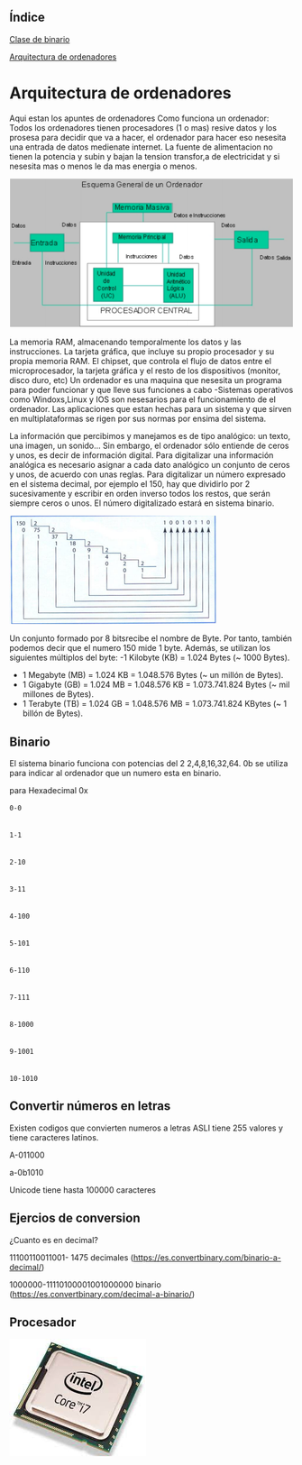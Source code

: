 ## Índice

[Clase de binario](https://github.com/St1v3n3223/1er-Trimestre/blob/main/Arquitectura%20de%20ordenadores.Md#binario)


[Arquitectura de ordenadores](https://github.com/St1v3n3223/1er-Trimestre/blob/main/Arquitectura%20de%20ordenadores.Md)


# Arquitectura de ordenadores
Aqui estan los apuntes de ordenadores
Como funciona un ordenador: Todos los ordenadores tienen procesadores (1 o mas) resive datos y los prosesa para decidir que va a hacer, el ordenador para hacer eso nesesita una entrada de datos medienate internet. La fuente de alimentacion no tienen la potencia y subin y bajan la tension  transfor,a de electricidat y si nesesita mas o menos le da mas energia o menos.

![](https://github.com/St1v3n3223/1er-Trimestre/blob/main/Captura%20de%20pantalla%20de%202021-09-15%2014-02-47.png?raw=true)





La memoria RAM, almacenando temporalmente los datos y las instrucciones.
La tarjeta gráfica, que incluye su propio procesador y su propia memoria RAM. El chipset, que controla el flujo de datos entre el microprocesador, la tarjeta gráfica y el resto de los dispositivos (monitor, disco duro, etc)
Un ordenador es una maquina que nesesita un programa para poder funcionar y que lleve sus funciones a cabo
-Sistemas operativos como Windoxs,Linux y IOS son nesesarios para el funcionamiento de el ordenador.
Las aplicaciones que estan hechas para un sistema y que sirven en multiplataformas se rigen por sus normas por ensima del sistema.


La información que percibimos y manejamos es de tipo analógico: un texto, una imagen, un
sonido… Sin embargo, el ordenador sólo entiende de ceros y unos, es decir de información digital.
Para digitalizar una información analógica es necesario asignar a cada dato analógico un conjunto
de ceros y unos, de acuerdo con unas reglas.
Para digitalizar un número expresado en el sistema decimal, por ejemplo el 150, hay que dividirlo
por 2 sucesivamente y escribir en orden inverso todos los restos, que serán siempre ceros o unos.
El número digitalizado estará en sistema binario.


![](https://github.com/St1v3n3223/1er-Trimestre/blob/main/Captura%20de%20pantalla%20de%202021-09-15%2014-12-22.png?raw=true)




Un conjunto formado por 8 bitsrecibe el nombre de Byte. Por tanto, también podemos decir que
el numero 150 mide 1 byte. Además, se utilizan los siguientes múltiplos del byte:
-1 Kilobyte (KB) = 1.024 Bytes (~ 1000 Bytes).
- 1 Megabyte (MB) = 1.024 KB = 1.048.576 Bytes (~ un millón de Bytes).
- 1 Gigabyte (GB) = 1.024 MB = 1.048.576 KB = 1.073.741.824 Bytes (~ mil millones de Bytes).
- 1 Terabyte (TB) = 1.024 GB = 1.048.576 MB = 1.073.741.824 KBytes (~ 1 billón de Bytes). 


## Binario
El sistema binario funciona con potencias del 2
2,4,8,16,32,64.
0b se utiliza para indicar al ordenador que un numero esta en binario.

para Hexadecimal 0x

```
0-0


1-1      


2-10


3-11


4-100


5-101


6-110


7-111


8-1000


9-1001


10-1010
```

## Convertir números en letras
Existen codigos que convierten numeros a letras
ASLI tiene 255 valores y tiene caracteres latinos.


A-011000


a-0b1010


Unicode tiene hasta 100000 caracteres

## Ejercios de conversion


¿Cuanto es en decimal?

11100110011001- 1475 decimales (https://es.convertbinary.com/binario-a-decimal/)

1000000-11110100001001000000 binario (https://es.convertbinary.com/decimal-a-binario/)

## Procesador
![](https://github.com/St1v3n3223/1er-Trimestre/blob/main/procesador.jpeg?raw=true)
